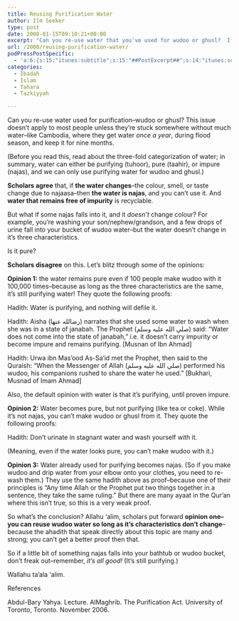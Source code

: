 ```yaml
---
title: Reusing Purification Water
author: Ilm Seeker
type: post
date: 2008-01-15T09:10:21+00:00
excerpt: "Can you re-use water that you've used for wudoo or ghusl?  If the smell, colour, or taste change due to najasa, then no, you can't!  But what if something najas falls into your water container, and the characteristics don't change?  Scholars differed on this."
url: /2008/reusing-purification-water/
podPressPostSpecific:
  - 'a:6:{s:15:"itunes:subtitle";s:15:"##PostExcerpt##";s:14:"itunes:summary";s:15:"##PostExcerpt##";s:15:"itunes:keywords";s:17:"##WordPressCats##";s:13:"itunes:author";s:10:"##Global##";s:15:"itunes:explicit";s:2:"No";s:12:"itunes:block";s:2:"No";}'
categories:
  - Ibadah
  - Islam
  - Tahara
  - Tazkiyyah

---
```

Can you re-use water used for purification&#8211;wudoo or ghusl? This issue doesn&#8217;t apply to most people unless they&#8217;re stuck somewhere without much water&#8211;like Cambodia, where they get water _once a year_, during flood season, and keep it for nine months.

(Before you read this, read about the three-fold categorization of water; in summary, water can either be purifying (tuhoor), pure (taahir), or impure (najas), and we can only use purifying water for wudoo and ghusl.)

**Scholars agree** that, if **the water changes**&#8211;the colour, smell, or taste change due to najaasa&#8211;then **the water is najas**, and you can&#8217;t use it. And **water that remains free of impurity** is recyclable.

But what if some najas falls into it, and it _doesn&#8217;t_ change colour? For example, you&#8217;re washing your son/nephew/grandson, and a few drops of urine fall into your bucket of wudoo water&#8211;but the water doesn&#8217;t change in it&#8217;s three characteristics.

Is it pure?

**Scholars disagree** on this. Let&#8217;s blitz through some of the opinions:

**Opinion 1:** the water remains pure even if 100 people make wudoo with it 100,000 times&#8211;because as long as the three characteristics are the same, it&#8217;s still purifying water! They quote the following proofs:

Hadith: Water is purifying, and nothing will defile it.

Hadith: Aisha (رضالله عنها) narrates that she used some water to wash when she was in a state of janabah. The Prophet (صلي الله عليه وسلم) said: &#8220;Water does not come into the state of janabah,&#8221; i.e. it doesn&#8217;t carry impurity or become impure and remains purifying. [Musnan of Ibn Ahmad]

Hadith: Urwa ibn Mas&#8217;ood As-Sa&#8217;id met the Prophet, then said to the Quraish: &#8220;When the Messenger of Allah (صلي الله عليه وسلم) performed his wudoo, his companions rushed to share the water he used.&#8221; [Bukhari, Musnad of Imam Ahmad]

Also, the default opinion with water is that it&#8217;s purifying, until proven impure.

**Opinion 2:** Water becomes pure, but not purifying (like tea or coke). While it&#8217;s not najas, you can&#8217;t make wudoo or ghusl from it. They quote the following proofs:

Hadith: Don&#8217;t urinate in stagnant water and wash yourself with it.

(Meaning, even if the water looks pure, you can&#8217;t make wudoo with it.)

**Opinion 3:** Water already used for purifying becomes najas. (So if you make wudoo and drip water from your elbow onto your clothes, you need to re-wash them.) They use the same hadith above as proof&#8211;because one of their principles is &#8220;Any time Allah or the Prophet put two things together in a sentence, they take the same ruling.&#8221; But there are many ayaat in the Qur&#8217;an where this isn&#8217;t true, so this is a very weak proof.

So what&#8217;s the conclusion? Allahu &#8216;alim, scholars put forward **opinion one&#8211;you can reuse wudoo water so long as it&#8217;s characteristics don&#8217;t change**&#8211;because the ahadith that speak directly about this topic are many and strong; you can&#8217;t get a better proof then that.

So if a little bit of something najas falls into your bathtub or wudoo bucket, don&#8217;t freak out&#8211;remember, _it&#8217;s all good!_ (It&#8217;s still purifying.)

Wallahu ta&#8217;ala &#8216;alim.

<div id="referencesTitle">
  References
</div>

<p class="reference">
  Abdul-Bary Yahya. Lecture. AlMaghrib. The Purification Act. University of Toronto, Toronto. November 2006.
</p>